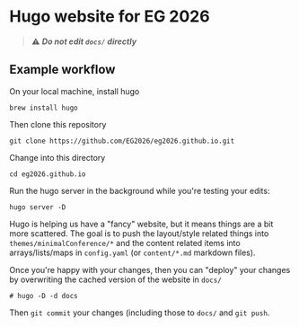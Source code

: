 # Hugo website for EG 2026

> :warning: **_Do not edit `docs/` directly_**

## Example workflow

On your local machine, install hugo

    brew install hugo

Then clone this repository

    git clone https://github.com/EG2026/eg2026.github.io.git

Change into this directory

    cd eg2026.github.io

Run the hugo server in the background while you're testing your edits:

    hugo server -D

Hugo is helping us have a "fancy" website, but it means things are a bit more
scattered. The goal is to push the layout/style related things into
`themes/minimalConference/*` and the content related items into
arrays/lists/maps in `config.yaml` (or `content/*.md` markdown files).

Once you're happy with your changes, then you can "deploy" your changes by
overwriting the cached version of the website in `docs/`


    # hugo -D -d docs 

Then `git commit` your changes (including those to `docs/` and `git push`.
